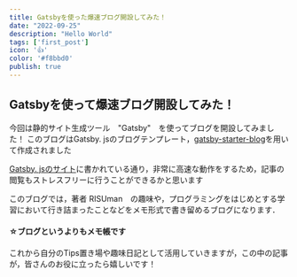 ```yaml
---
title: Gatsbyを使った爆速ブログ開設してみた！
date: "2022-09-25"
description: "Hello World"
tags: ['first_post']
icon: '👍'
color: '#f8bbd0'
publish: true
---
```


## Gatsbyを使って爆速ブログ開設してみた！
今回は静的サイト生成ツール　"Gatsby"　を使ってブログを開設してみました！
このブログはGatsby. jsのブログテンプレート，[gatsby-starter-blog](https://www.gatsbyjs.com/starters/gatsbyjs/gatsby-starter-blog)を用いて作成されました

[Gatsby. jsのサイト](https://www.gatsbyjs.com/)に書かれている通り，非常に高速な動作をするため，記事の閲覧もストレスフリーに行うことができるかと思います


このブログでは，著者 RISUman　の趣味や，プログラミングをはじめとする学習において行き詰まったことなどをメモ形式で書き留めるブログになります．  

#### ☆ブログというよりもメモ帳です　
これから自分のTips置き場や趣味日記として活用していきますが，この中の記事が，皆さんのお役に立ったら嬉しいです！